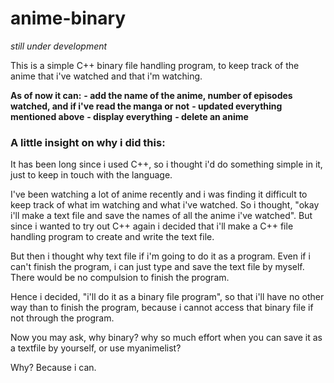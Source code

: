 # anime-binary
*still under development*

This is a simple C++ binary file handling program, to keep track of the anime that i've watched and that i'm watching.

**As of now it can:**
  **- add the name of the anime, number of episodes watched, and if i've read the manga or not**
  **- updated everything mentioned above**
  **- display everything**
  **- delete an anime**


### A little insight on why i did this:

It has been long since i used C++, so i thought i'd do something simple in it, just to keep in touch with the language. 

I've been watching a lot of anime recently and i was finding it difficult to keep track of what im watching and what i've watched. So i thought, "okay i'll make a text file and save the names of all the anime i've watched". But since i wanted to try out C++ again i decided that i'll make a C++ file handling program to create and write the text file. 

But then i thought why text file if i'm going to do it as a program. Even if i can't finish the program, i can just type and save the text file by myself. There would be no compulsion to finish the program.

Hence i decided, "i'll do it as a binary file program", so that i'll have no other way than to finish the program, because i cannot access that binary file if not through the program. 

Now you may ask, why binary? why so much effort when you can save it as a textfile by yourself, or use myanimelist?

Why?
Because i can.
